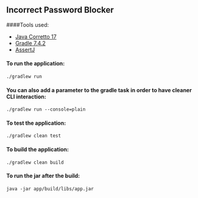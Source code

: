 ## Incorrect Password Blocker


####Tools used: 
  * [Java Corretto 17](https://docs.aws.amazon.com/corretto/latest/corretto-17-ug/downloads-list.html) 
  * [Gradle 7.4.2](https://gradle.org/install/#with-a-package-manager)
  * [AssertJ](http://joel-costigliola.github.io/assertj/)    
  

#### To run the application:
    ./gradlew run
    
#### You can also add a parameter to the gradle task in order to have cleaner CLI interaction:
    ./gradlew run --console=plain

#### To test the application:
    ./gradlew clean test

#### To build the application:
    ./gradlew clean build

#### To run the jar after the build:
    java -jar app/build/libs/app.jar
